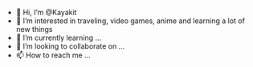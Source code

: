 - 👋 Hi, I’m @Kayakit
- 👀 I’m interested in traveling, video games, anime and learning a lot of new things
- 🌱 I’m currently learning ...
- 💞️ I’m looking to collaborate on ...
- 📫 How to reach me ...

<!---
Kayakit/Kayakit is a ✨ special ✨ repository because its `README.md` (this file) appears on your GitHub profile.
You can click the Preview link to take a look at your changes.
--->
